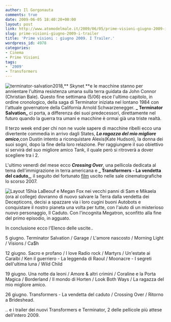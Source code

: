 ```yaml
---
author: Il Gorgonauta
comments: true
date: 2009-06-05 18:40:20+00:00
layout: post
link: http://www.atomodelmale.it/2009/06/05/prime-visioni-giugno-2009-i-trailer/
slug: prime-visioni-giugno-2009-i-trailer
title: 'Prime visioni : giugno 2009. I Trailer.'
wordpress_id: 4978
categories:
- Cinema
- Prime Visioni
tags:
- '2009'
- Transformers
---
```


![terminator-salvation](http://www.atomodelmale.it/wp-content/uploads/2009/06/terminator-salvation-194x300.jpg)2018,** Skynet **e le macchine stanno per annientare l'ultima resistenza umana sulla terra guidata da John Connor (Christian Bale). Questo fine settimana (5/06) esce l'ultimo capitolo, in ordine cronologico, della saga di Terminator iniziata nel lontano 1984 con l'attuale governatore della California Arnold Schwarzenegger. **_ Terminator Salvation_** ci porta, a differenza dei suoi predecessori, direttamente nel futuro quando la guerra tra umani e macchine è ormai già una triste realtà.

Il terzo week end per chi non ne vuole sapere di macchine ribelli ecco una divertente commedia in arrivo dagli States, **_La ragazza del mio migliore amico_**,con Dustin intento a riconquistare Alexis(Kate Hudson), la donna dei suoi sogni, dopo la fine della loro relazione. Per raggiungere il suo obiettivo si servirà del suo migliore amico Tank, il quale però si ritroverà a dover scegliere tra i 2.

L'ultimo venerdì del mese ecco _**Crossing Over**_, una pellicola dedicata al tema dell'immigrazione in terra americana e **_ Transformers - La vendetta del caduto_**, il seguito del fortunato [film](http://www.atomodelmale.it/2007/07/04/transformers/) uscito nelle sale cinematografiche lo scorso 2007.

<!-- more -->



![Layout 1](http://www.atomodelmale.it/wp-content/uploads/2009/06/transformers-la-vendetta-del-caduto-210x300.jpg)Shia LaBeouf e Megan Fox nei vecchi panni di Sam e Mikaela (ora al college) dovranno di nuovo salvare la Terra dalla vendetta dei Decepticons, decisi a spazzare via i loro cugini buoni Autobots e conquistare il nostro pianeta una volta per tutte, con l'aiuto di un misterioso nuovo personaggio, Il Caduto. Con l'incognita Megatron, sconfitto alla fine del primo episodio, in agguato.

In conclusione ecco l'Elenco delle uscite..

5 giugno. Terminator Salvation / Garage / L'amore nascosto / Morning Light / Visions / Ca$h

12 giugno. Sacro e profano / I love Radio rock / Martyrs / Un'estate ai Caraibi / Ken il guerriero - La leggenda di Raoul / Moonacre - I segreti dell'ultima luna / Wild Child

19 giugno. Una notte da leoni / Amore & altri crimini / Coraline e la Porta Magica / Borderland / Il mondo di Horten / Look Both Ways / La ragazza del mio migliore amico.

26 giugno. Transformers - La vendetta del caduto / Crossing Over / Ritorno a Brideshead.

.. e i trailer dei nuovi Transformers e Terminator, 2 delle pellicole più attese dell'intero 2009.




